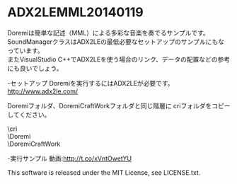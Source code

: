 ADX2LEMML20140119
=================
Doremiは簡単な記述（MML）による多彩な音楽を奏でるサンプルです。<br>
SoundManagerクラスはADX2LEの最低必要なセットアップのサンプルにもなっています。<br>
またVisualStudio C++でADX2LEを使う場合のリンク、データの配置などの参考にも良いでしょう。<br>

-セットアップ
Doremiを実行するにはADX2LEが必要です。
http://www.adx2le.com/

Doremiフォルダ、DoremiCraftWorkフォルダと同じ階層に
criフォルダをコピーしてください。

\cri<br>
\Doremi<br>
\DoremiCraftWork<br>

-実行サンプル
動画:http://t.co/xVntOwetYU

This software is released under the MIT License, see LICENSE.txt.
